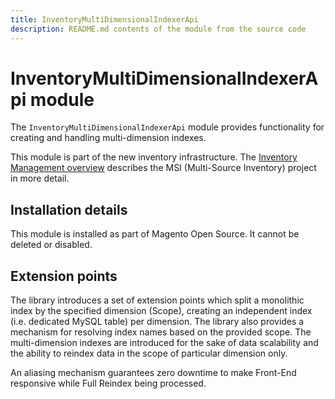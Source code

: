 ```yaml
---
title: InventoryMultiDimensionalIndexerApi
description: README.md contents of the module from the source code
---
```


# InventoryMultiDimensionalIndexerApi module

The `InventoryMultiDimensionalIndexerApi` module  provides functionality for creating and handling multi-dimension indexes.

This module is part of the new inventory infrastructure. The
[Inventory Management overview](https://devdocs.magento.com/guides/v2.4/inventory/index.html)
describes the MSI (Multi-Source Inventory) project in more detail.

## Installation details

This module is installed as part of Magento Open Source. It cannot be deleted or disabled.

## Extension points

The library introduces a set of extension points which split a monolithic index by the specified dimension (Scope), creating
an independent index (i.e. dedicated MySQL table) per dimension. The library also provides a mechanism for resolving
index names based on the provided scope. The multi-dimension indexes are introduced for the sake of data scalability
and the ability to reindex data in the scope of particular dimension only.

An aliasing mechanism guarantees zero downtime to make Front-End responsive while Full Reindex being processed.
